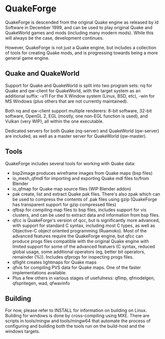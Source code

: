 # QuakeForge

QuakeForge is descended from the original Quake engine as released by Id
Software in December 1999, and can be used to play original Quake and
QuakeWorld games and mods (including many modern mods). While this will
always be the case, development continues.

However, QuakeForge is not just a Quake engine, but includes a
collection of tools for creating Quake mods, and is progressing towards
being a more general game engine.

## Quake and QuakeWorld

Support for Quake and QuakeWorld is split into two program sets: nq for
Quake and qw-client for QuakeWorld, with the target system as an
additional suffix: -x11 For the X Window system (Linux, BSD, etc), -win
for MS Windows (plus others that are not currently maintained).

Both nq and qw-client support multiple renderers: 8-bit software, 32-bit
software, OpenGL 2, EGL (mostly, one non-EGL function is used), and
Vulkan (very WIP), all within the one executable.

Dedicated servers for both Quake (nq-server) and QuakeWorld (qw-server)
are included, as well as a master server for QuakeWorld (qw-master).

## Tools

QuakeForge includes several tools for working with Quake data:
- bsp2image produces wireframe images from Quake maps (bsp files)
- io_mesh_qfmdl for importing and exporting Quake mdl files to/from
  Blender
- io_qfmap for Quake map source files (WIP Blender addon)
- pak create, list and extract Quake pak files. There's also zpak which
  can be used to compress the contents of .pak files using gzip
  (QuakeForge has transparent support for gzip compressed files)
- qfbsp for compiling map files to bsp files, includes support for
  vis clusters, and can be used to extract data and information from bsp
  files.
- qfcc is QuakeForge's version of qcc, but is significantly more
  advanced, with support for standard C syntax, including most C types,
  as well as Objective-C object oriented programming (Ruamoko). Most of
  the advanced features require the QuakeForge engine, but qfcc can
  produce progs files compatible with the original Quake engine with
  limited support for some of the advanced featuers (C syntax, reduced
  global usage, some additional operators (eg, better bit operators,
  remainder (%)). Includes qfprogs for inspecting progs files.
- qflight creates lightmaps for Quake maps
- qfvis for compiling PVS data for Quake maps. One of the faster
  implementations available.
- Plus a few others in various stages of usefulness: qflmp, qfmodelgen,
  qfspritegen, wad, qfwavinfo

## Building

For now, please refer to INSTALL for information on building on Linux.
Building for windows is done by cross-compiling using MXE. There are
scripts in tools/mingw and tools/mingw64 that automate the process of
configuring and building both the tools run on the build-host and the
windows targets.
